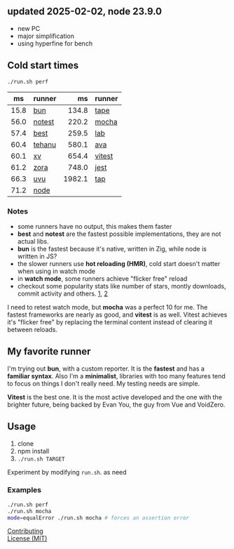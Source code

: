 ## updated 2025-02-02, node 23.9.0
- new PC
- major simplification
- using hyperfine for bench

## Cold start times

`./run.sh perf`

| ms   | runner      |     ms | runner       |
| ---- | ----------- | -----: | ------------ |
| 15.8 | [bun][46]   |  134.8 | [tape][8]    |
| 56.0 | [notest][1] |  220.2 | [mocha][11]  |
| 57.4 | [best][2]   |  259.5 | [lab][10]    |
| 60.4 | [tehanu][3] |  580.1 | [ava][13]    |
| 60.1 | [xv][6]     |  654.4 | [vitest][45] |
| 61.2 | [zora][5]   |  748.0 | [jest][14]   |
| 66.3 | [uvu][7]    | 1982.1 | [tap][12]    |
| 71.2 | [node][44]  |        |              |

### Notes
- some runners have no output, this makes them faster
- **best** and **notest** are the fastest possible implementations, they are not actual libs.
- **bun** is the fastest because it's native, written in Zig, while node is written in JS?
- the slower runners use **hot reloading (HMR)**, cold start doesn't matter when using in watch mode
- in **watch mode**, some runners achieve "flicker free" reload
- checkout some popularity stats like number of stars, montly downloads, commit activity and others. [1][40], [2][43]

I need to retest watch mode, but **mocha** was a perfect 10 for me. The fastest frameworks are nearly as good, and **vitest** is as well. Vitest achieves it's "flicker free" by replacing the terminal content instead of clearing it between reloads.


## My favorite runner
I'm trying out **bun**, with a custom reporter. It is the **fastest** and has a **familiar syntax**. Also I'm a **minimalist**, libraries with too many features tend to focus on things I don't really need. My testing needs are simple.

**Vitest** is the best one. It is the most active developed and the one with the brighter future, being backed by Evan You, the guy from Vue and VoidZero.

## Usage
1) clone
2) npm install
3) `./run.sh TARGET`

Experiment by modifying `run.sh`. as need

### Examples
```sh
./run.sh perf
./run.sh mocha
mode=equalError ./run.sh mocha # forces an assertion error
```

[Contributing](https://github.com/icetbr/my-projects/blob/main/CONTRIBUTING.md)\
[License (MIT)](https://choosealicense.com/licenses/mit/)


[1]: test/employeeNotestTest.js
[2]: best/best.js
[3]: https://github.com/prantlf/tehanu
[5]: https://github.com/lorenzofox3/zora
[6]: https://github.com/typicode/xv
[7]: https://github.com/lukeed/uvu
[8]: https://github.com/substack/tape
[10]: https://github.com/hapijs/lab
[11]: https://github.com/mochajs/mocha
[12]: https://github.com/tapjs/node-tap
[13]: https://github.com/avajs/ava
[14]: https://github.com/facebook/jest
[40]: https://moiva.io/?npm=@hapi/lab+ava+jasmine+jest+mocha+tap+tape+tehanu+uvu+xv+zora
[43]: https://npmtrends.com/@hapi/lab-vs-ava-vs-baretest-vs-jasmine-core-vs-jest-vs-mocha-vs-tap-vs-tape-vs-tehanu-vs-uvu-vs-zora
[44]: https://nodejs.org/api/test.html
[45]: https://vitest.dev/
[46]: https://bun.sh/docs/cli/test

